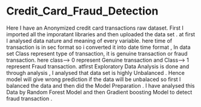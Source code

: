 # Credit_Card_Fraud_Detection
 Here I have an Anonymized credit card transactions raw dataset. First I imported all the imporatant libraries and then uploaded the data set . at first I analysed data nature
 and meaning of every variable. here time of transaction is in sec format so i converted it into date time format , In data set Class represent type of transaction, it is genuine 
 transaction or fraud transaction. here class--> 0  represent Genuine transaction and Class--> 1 represent Fraud transaction. atfirst Exploratory Data Analysis is done and through
 analysis , I analysed that data set is highly Unbalanced . Hence model will give wrong prediction if the data will be unbalaced so first I balanced the data and then did the Model
 Preparation . I have analysed this Data by Random Forest Model and then Gradient boosting Model to detect fraud transaction .
